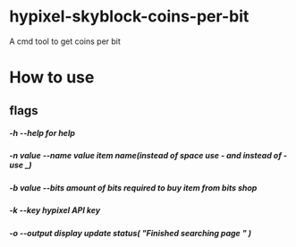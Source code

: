# hypixel-skyblock-coins-per-bit
A cmd tool to get coins per bit

# How to use

## flags
#####  -h --help for help
#####  -n value --name value item name(instead of space use - and instead of - use _)
#####  -b value --bits  amount of bits required to buy item from bits shop
#####  -k  --key  hypixel API key
#####  -o --output display update status( "Finished searching page " )

